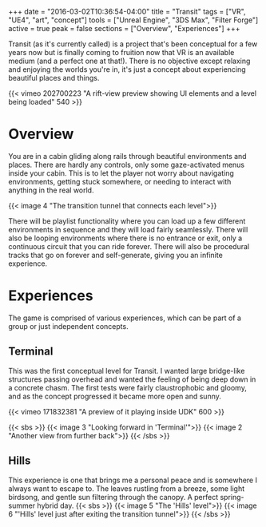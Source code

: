 +++
date = "2016-03-02T10:36:54-04:00"
title = "Transit"
tags = ["VR", "UE4", "art", "concept"]
tools = ["Unreal Engine", "3DS Max", "Filter Forge"]
active = true
peak = false
sections = ["Overview", "Experiences"]
+++

Transit (as it's currently called) is a project that's been conceptual for a few years now but is finally coming to fruition now that VR is an available medium (and a perfect one at that!). There is no objective except relaxing and enjoying the worlds you're in, it's just a concept about experiencing beautiful places and things.

{{< vimeo 202700223 "A rift-view preview showing UI elements and a level being loaded" 540 >}}

# Overview

You are in a cabin gliding along rails through beautiful environments and places. There are hardly any controls, only some gaze-activated menus inside your cabin. This is to let the player not worry about navigating environments, getting stuck somewhere, or needing to interact with anything in the real world.

{{< image 4 "The transition tunnel that connects each level">}}

There will be playlist functionality where you can load up a few different environments in sequence and they will load fairly seamlessly. There will also be looping environments where there is no entrance or exit, only a continuous circuit that you can ride forever. There will also be procedural tracks that go on forever and self-generate, giving you an infinite experience.

# Experiences
The game is comprised of various experiences, which can be part of a group or just independent concepts.

## Terminal
This was the first conceptual level for Transit. I wanted large bridge-like structures passing overhead and wanted the feeling of being deep down in a concrete chasm. The first tests were fairly claustrophobic and gloomy, and as the concept progressed it became more open and sunny.

{{< vimeo 171832381 "A preview of it playing inside UDK" 600 >}}

{{< sbs >}}
  {{< image 3 "Looking forward in 'Terminal'">}}
  {{< image 2 "Another view from further back">}}
{{< /sbs >}}


## Hills
This experience is one that brings me a personal peace and is somewhere I always want to escape to. The leaves rustling from a breeze, some light birdsong, and gentle sun filtering through the canopy. A perfect spring-summer hybrid day.
{{< sbs >}}
  {{< image 5 "The 'Hills' level">}}
  {{< image 6 "'Hills' level just after exiting the transition tunnel">}}
{{< /sbs >}}

